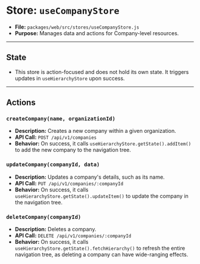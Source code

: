 # Store: `useCompanyStore`

*   **File:** `packages/web/src/stores/useCompanyStore.js`
*   **Purpose:** Manages data and actions for Company-level resources.

---

## State

*   This store is action-focused and does not hold its own state. It triggers updates in `useHierarchyStore` upon success.

---

## Actions

### `createCompany(name, organizationId)`
*   **Description:** Creates a new company within a given organization.
*   **API Call:** `POST /api/v1/companies`
*   **Behavior:** On success, it calls `useHierarchyStore.getState().addItem()` to add the new company to the navigation tree.

### `updateCompany(companyId, data)`
*   **Description:** Updates a company's details, such as its name.
*   **API Call:** `PUT /api/v1/companies/:companyId`
*   **Behavior:** On success, it calls `useHierarchyStore.getState().updateItem()` to update the company in the navigation tree.

### `deleteCompany(companyId)`
*   **Description:** Deletes a company.
*   **API Call:** `DELETE /api/v1/companies/:companyId`
*   **Behavior:** On success, it calls `useHierarchyStore.getState().fetchHierarchy()` to refresh the entire navigation tree, as deleting a company can have wide-ranging effects. 
